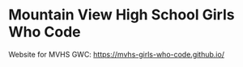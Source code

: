 # Mountain View High School Girls Who Code
 Website for MVHS GWC: https://mvhs-girls-who-code.github.io/
